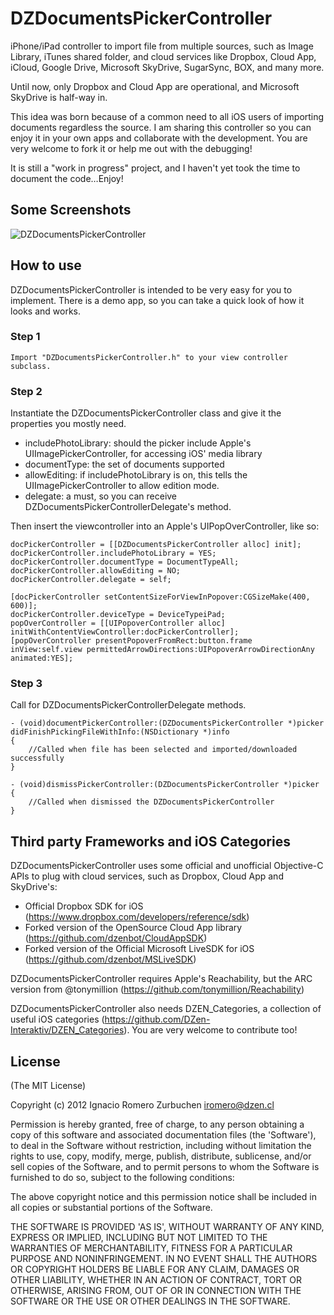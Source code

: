 # DZDocumentsPickerController

iPhone/iPad controller to import file from multiple sources, such as Image Library, iTunes shared folder, and cloud services like Dropbox, Cloud App, iCloud, Google Drive, Microsoft SkyDrive, SugarSync, BOX, and many more.

Until now, only Dropbox and Cloud App are operational, and Microsoft SkyDrive is half-way in.

This idea was born because of a common need to all iOS users of importing documents regardless the source. I am sharing this controller so you can enjoy it in your own apps and collaborate with the development. You are very welcome to fork it or help me out with the debugging!

It is still a "work in progress" project, and I haven't yet took the time to document the code…Enjoy!

## Some Screenshots
![DZDocumentsPickerController](http://www.dzen.cl/github/DZDocumentsPickerController.jpg)

## How to use
DZDocumentsPickerController is intended to be very easy for you to implement.
There is a demo app, so you can take a quick look of how it looks and works.

### Step 1
```
Import "DZDocumentsPickerController.h" to your view controller subclass.
```

### Step 2
Instantiate the DZDocumentsPickerController class and give it the properties you mostly need.
- includePhotoLibrary: should the picker include Apple's UIImagePickerController, for accessing iOS' media library
- documentType: the set of documents supported
- allowEditing: if includePhotoLibrary is on, this tells the UIImagePickerController to allow edition mode.
- delegate: a must, so you can receive DZDocumentsPickerControllerDelegate's method.

Then insert the viewcontroller into an Apple's UIPopOverController, like so:
```
docPickerController = [[DZDocumentsPickerController alloc] init];
docPickerController.includePhotoLibrary = YES;
docPickerController.documentType = DocumentTypeAll;
docPickerController.allowEditing = NO;
docPickerController.delegate = self;
    
[docPickerController setContentSizeForViewInPopover:CGSizeMake(400, 600)];
docPickerController.deviceType = DeviceTypeiPad;
popOverController = [[UIPopoverController alloc] initWithContentViewController:docPickerController];
[popOverController presentPopoverFromRect:button.frame inView:self.view permittedArrowDirections:UIPopoverArrowDirectionAny animated:YES];
```

### Step 3
Call for DZDocumentsPickerControllerDelegate methods.
```
- (void)documentPickerController:(DZDocumentsPickerController *)picker didFinishPickingFileWithInfo:(NSDictionary *)info
{
    //Called when file has been selected and imported/downloaded successfully
}

- (void)dismissPickerController:(DZDocumentsPickerController *)picker
{
    //Called when dismissed the DZDocumentsPickerController
}
```

## Third party Frameworks and iOS Categories

DZDocumentsPickerController uses some official and unofficial Objective-C APIs to plug with cloud services, such as Dropbox, Cloud App and SkyDrive's:
- Official Dropbox SDK for iOS (https://www.dropbox.com/developers/reference/sdk)
- Forked version of the OpenSource Cloud App library (https://github.com/dzenbot/CloudAppSDK)
- Forked version of the Official Microsoft LiveSDK for iOS (https://github.com/dzenbot/MSLiveSDK)

DZDocumentsPickerController requires Apple's Reachability, but the ARC version from @tonymillion (https://github.com/tonymillion/Reachability)

DZDocumentsPickerController also needs DZEN_Categories, a collection of useful iOS categories (https://github.com/DZen-Interaktiv/DZEN_Categories). You are very welcome to contribute too!

## License
(The MIT License)

Copyright (c) 2012 Ignacio Romero Zurbuchen <iromero@dzen.cl>

Permission is hereby granted, free of charge, to any person obtaining a copy of this software and associated documentation files (the 'Software'), to deal in the Software without restriction, including without limitation the rights to use, copy, modify, merge, publish, distribute, sublicense, and/or sell copies of the Software, and to permit persons to whom the Software is furnished to do so, subject to the following conditions:

The above copyright notice and this permission notice shall be included in all copies or substantial portions of the Software.

THE SOFTWARE IS PROVIDED 'AS IS', WITHOUT WARRANTY OF ANY KIND, EXPRESS OR IMPLIED, INCLUDING BUT NOT LIMITED TO THE WARRANTIES OF MERCHANTABILITY, FITNESS FOR A PARTICULAR PURPOSE AND NONINFRINGEMENT. IN NO EVENT SHALL THE AUTHORS OR COPYRIGHT HOLDERS BE LIABLE FOR ANY CLAIM, DAMAGES OR OTHER LIABILITY, WHETHER IN AN ACTION OF CONTRACT, TORT OR OTHERWISE, ARISING FROM, OUT OF OR IN CONNECTION WITH THE SOFTWARE OR THE USE OR OTHER DEALINGS IN THE SOFTWARE.